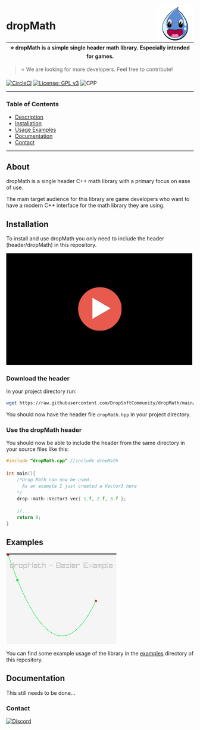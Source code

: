 <img src="./.res/icon.png" align="right" />

# dropMath

| :star: dropMath is a simple single header math library. Especially intended for games.  |
|-----------------------------------------------------------------------------------------|

> :star: We are looking for more developers. Feel free to contribute!


[![CircleCI](https://circleci.com/gh/DropSoftCommunity/dropMath/tree/main.svg?style=svg)](https://circleci.com/gh/DropSoftCommunity/dropMath/tree/main)
[![License: GPL v3](https://img.shields.io/badge/License-GPLv3-blue.svg)](https://www.gnu.org/licenses/gpl-3.0)
![CPP](https://img.shields.io/badge/C%2B%2B-00599C?style=for-the-badge&logo=c%2B%2B&logoColor=white)

---

### Table of Contents
- [Description](#about)
- [Installation](#installation)
- [Usage Examples](#examples)
- [Documentation](#documentation)
- [Contact](#contact)


---

## About

dropMath is a single header C++ math library with a primary focus on
ease of use.

The main target audience for this library are game developers who want
to have a modern C++ interface for the math library they are using.

## Installation

To install and use dropMath you only need to include the header (header/dropMath)
in this repository.

[![Installation](./.res/thumb.png)](https://youtu.be/SEkMLR5pExY)

### Download the header

In your project directory run:
```sh
wget https://raw.githubusercontent.com/DropSoftCommunity/dropMath/main/header/dropMath.hpp
```
You should now have the header file `dropMath.hpp` in your project directory.

### Use the dropMath header

You should now be able to include the header from the same directory in your
source files like this:
```C++
#include "dropMath.cpp" //include dropMath

int main(){
	/*Drop Math can now be used.
	  As an example I just created a Vector3 here
	*/
	drop::math::Vector3 vec{ 1.f, 2.f, 3.f };

	//...
	return 0;
}
```

## Examples

![BezierExample](./.res/bezier_example.png)

You can find some example usage of the library in the [examples](./examples/) directory
of this repository.

## Documentation
This still needs to be done...

### Contact
[![Discord](https://badgen.net/discord/online-members/89K69wtz8F)](https://discord.gg/89K69wtz8F)
